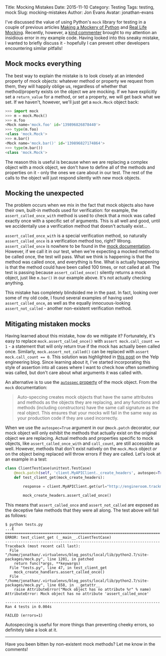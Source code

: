Title: Mocking Mistakes
Date: 2015-11-10
Category: Testing
Tags: testing, mock
Slug: mocking-mistakes
Author: Jon Evans
Avatar: jonathan-evans

I've discussed the value of using Python's `mock` library for testing in a couple of previous articles [Making a Mockery of Python](http://engineroom.trackmaven.com/blog/making-a-mockery-of-python/) and [Real Life Mocking](http://engineroom.trackmaven.com/blog/real-life-mocking/). Recently, however, a [kind commenter](http://engineroom.trackmaven.com/blog/real-life-mocking/#comment-2310097361) brought to my attention an insidious error in my example code. Having looked into this sneaky mistake, I wanted to briefly discuss it - hopefully I can prevent other developers encountering similar pitfalls!

## Mock mocks everything

The best way to explain the mistake is to look closely at an intended property of mock objects: whatever method or property we request from them, they will happily oblige us, regardless of whether that method/property exists on the object we are mocking. If we have explicitly set a `return_value` for a method, or set a property, we will get back what we set. If we haven't, however, we'll just get a `mock.Mock` object back:

```python
>>> import mock
>>> m = mock.Mock()
>>> m.foo
<Mock name='mock.foo' id='139896826878440'>
>>> type(m.foo)
<class 'mock.Mock'>
>>> m.bar()
<Mock name='mock.bar()' id='139896827174864'>
>>> type(m.bar())
<class 'mock.Mock'>
```

The reason this is useful is because when we are replacing a complex object with a mock object, we don't have to define all of the methods and properties on it - only the ones we care about in our test. The rest of the calls to the object will just respond silently with new mock objects.

## Mocking the unexpected

The problem occurs when we mix in the fact that mock objects also have their own, built-in methods used for verification: for example, the `assert_called_once_with` method is used to check that a mock was called exactly once with a specific set of arguments. This is all well and good, until we accidentally use a verification method that doesn't actually exist...

`assert_called_once_with` is a special verification method, so naturally `assert_called_once` is a verification method too, right? Wrong. `assert_called_once` is nowhere to be found in the [mock documentation](https://docs.python.org/3/library/unittest.mock.html). However, if we call it in our test, when we're expecting a mocked method to be called once, the test will pass. What we think is happening is that the method was called once, and everything is fine. What is actually happening is that the method could have been called 100 times, or not called at all. The test is passing because `assert_called_once()` silently returns a mock object, just like `m.bar()` in our example above. It's not actually checking anything.

This mistake has completely blindsided me in the past. In fact, looking over some of my old code, I found several examples of having used `assert_called_once`, as well as the equally innocuous-looking `assert_not_called` - another non-existent verification method.

## Mitigating mistaken mocks

Having learned about this mistake, how do we mitigate it? Fortunately, it's easy to replace `mock.assert_called_once()` with `assert mock.call_count == 1` - a statement that will only return true if the mock has actually been called once. Similarly, `mock.assert_not_called()` can be replaced with `assert mock.call_count == 0`. This solution was highlighted in [this post](http://engineeringblog.yelp.com/2015/02/assert_called_once-threat-or-menace.html) on the Yelp engineering blog. Since learning about it, I've started incorporating this style of assertion into all cases where I want to check how often something was called, but don't care about what arguments it was called with.

An alternative is to use the [`autospec` property](https://docs.python.org/3/library/unittest.mock.html#autospeccing) of the mock object. From the `mock` documentation:

> Auto-speccing creates mock objects that have the same attributes and methods as the objects they are replacing, and any functions and methods (including constructors) have the same call signature as the real object. This ensures that your mocks will fail in the same way as your production code if they are used incorrectly.

When we use the `autospec=True` argument in our `@mock.patch` decorator, our mock object will only exhibit the methods that actually exist on the original object we are replacing. Actual methods and properties specific to mock objects, like `assert_called_once_with` and `call_count`, are still accessible as well. However, methods that don't exist natively on the `mock.Mock` object *or* on the object being replaced will throw errors if they are called. Let's look at an example in a test:

```python
class ClientTestCase(unittest.TestCase)
    @mock.patch(self, 'client.MyAPIClient._create_headers', autospec=True)
    def test_client_get(mock_create_headers):

        response = client.MyAPIClient.get(url="http://engineroom.trackmaven.com/")

        mock_create_headers.assert_called_once()
```

This means that `assert_called_once` and `assert_not_called` are exposed as the deceptive fake methods that they were all along. The test above will fail as follows:

```
$ python tests.py
...E
======================================================================
ERROR: test_client_get (__main__.ClientTestCase)
----------------------------------------------------------------------
Traceback (most recent call last):
  File "/home/jonathan/.virtualenvs/blog_posts/local/lib/python2.7/site-packages/mock.py", line 1201, in patched
    return func(*args, **keywargs)
  File "tests.py", line 47, in test_client_get
    mock_create_handlers.assert_called_once()
  File "/home/jonathan/.virtualenvs/blog_posts/local/lib/python2.7/site-packages/mock.py", line 658, in __getattr__
    raise AttributeError("Mock object has no attribute %r" % name)
AttributeError: Mock object has no attribute 'assert_called_once'

----------------------------------------------------------------------
Ran 4 tests in 0.004s

FAILED (errors=1)
```

Autospeccing is useful for more things than preventing cheeky errors, so definitely take a look at it.

***

Have you been bitten by non-existent mock methods? Let me know in the comments!